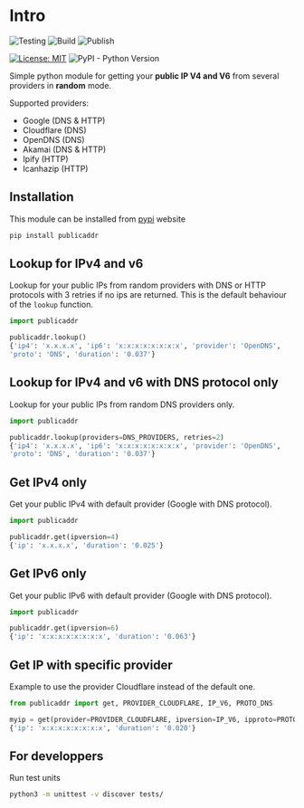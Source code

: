 # Intro

![Testing](https://github.com/dmachard/python-publicaddr/workflows/Testing/badge.svg) ![Build](https://github.com/dmachard/python-publicaddr/workflows/Build/badge.svg) ![Publish](https://github.com/dmachard/python-publicaddr/workflows/Publish/badge.svg) 

[![License: MIT](https://img.shields.io/badge/License-MIT-yellow.svg)](https://opensource.org/licenses/MIT)
![PyPI - Python Version](https://img.shields.io/pypi/pyversions/publicaddr)

Simple python module for getting your **public IP V4 and V6** from several providers in **random** mode.

Supported providers:
- Google (DNS & HTTP)
- Cloudflare (DNS)
- OpenDNS (DNS)
- Akamai (DNS & HTTP)
- Ipify (HTTP)
- Icanhazip (HTTP)

## Installation

This module can be installed from [pypi](https://pypi.org/project/publicaddr/) website

```bash
pip install publicaddr
```

## Lookup for IPv4 and v6

Lookup for your public IPs from random providers with DNS or HTTP protocols with 3 retries if no ips are returned.
This is the default behaviour of the `lookup` function.

```python
import publicaddr

publicaddr.lookup()
{'ip4': 'x.x.x.x', 'ip6': 'x:x:x:x:x:x:x:x', 'provider': 'OpenDNS',
'proto': 'DNS', 'duration': '0.037'}
```

## Lookup for IPv4 and v6 with DNS protocol only


Lookup for your public IPs from random DNS providers only.

```python
import publicaddr

publicaddr.lookup(providers=DNS_PROVIDERS, retries=2)
{'ip4': 'x.x.x.x', 'ip6': 'x:x:x:x:x:x:x:x', 'provider': 'OpenDNS',
'proto': 'DNS', 'duration': '0.037'}
```

## Get IPv4 only

Get your public IPv4 with default provider (Google with DNS protocol).

```python
import publicaddr

publicaddr.get(ipversion=4)
{'ip': 'x.x.x.x', 'duration': '0.025'}
```

## Get IPv6 only

Get your public IPv6 with default provider (Google with DNS protocol).

```python
import publicaddr

publicaddr.get(ipversion=6)
{'ip': 'x:x:x:x:x:x:x:x', 'duration': '0.063'}
```

## Get IP with specific provider

Example to use the provider Cloudflare instead of the default one.

```python
from publicaddr import get, PROVIDER_CLOUDFLARE, IP_V6, PROTO_DNS

myip = get(provider=PROVIDER_CLOUDFLARE, ipversion=IP_V6, ipproto=PROTO_DNS)
{'ip': 'x:x:x:x:x:x:x:x', 'duration': '0.020'}
```

## For developpers

Run test units

```bash
python3 -m unittest -v discover tests/
```